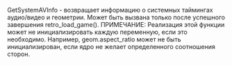 GetSystemAVInfo - возвращает информацию о системных таймингах аудио/видео и геометрии.
Может быть вызвана только после успешного завершения retro_load_game().
ПРИМЕЧАНИЕ: Реализация этой функции может не инициализировать каждую переменную, если это необходимо.
Например, geom.aspect_ratio может не быть инициализирован, если ядро не желает определенного соотношения сторон.